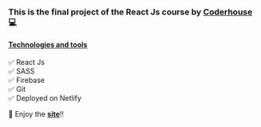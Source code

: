 ### This is the final project of the **React Js** course by [Coderhouse](https://www.coderhouse.com/online/reactjs) :computer:

#### <ins> Technologies and tools </ins> <br>
:white_check_mark: React Js <br>
:white_check_mark: SASS <br>
:white_check_mark: Firebase <br>
:white_check_mark: Git <br>
:white_check_mark: Deployed on Netlify <br>

:guitar: Enjoy the **[site](https://xenodochial-colden-5c1b98.netlify.app/)**!!
